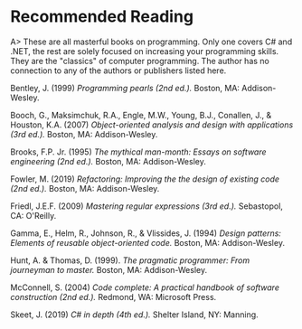 # Recommended Reading

A> These are all masterful books on programming.  Only one covers C# and .NET, the rest are solely focused on increasing your programming skills.  They are the "classics" of computer programming.  The author has no connection to any of the authors or publishers listed here.

Bentley, J. \(1999\) _Programming pearls \(2nd ed.\)._ Boston, MA: Addison-Wesley.

Booch, G., Maksimchuk, R.A., Engle, M.W., Young, B.J., Conallen, J., & Houston, K.A. \(2007\) _Object-oriented analysis and design with applications (3rd ed.)._ Boston, MA: Addison-Wesley.

Brooks, F.P. Jr. \(1995\) _The mythical man-month: Essays on software engineering \(2nd ed.\)._ Boston, MA: Addison-Wesley.

Fowler, M. \(2019\) _Refactoring: Improving the the design of existing code \(2nd ed.\)._  Boston, MA: Addison-Wesley.

Friedl, J.E.F. \(2009\) _Mastering regular expressions \(3rd ed.\)._ Sebastopol, CA: O'Reilly.

Gamma, E., Helm, R., Johnson, R., & Vlissides, J. \(1994\) _Design patterns: Elements of reusable object-oriented code._ Boston, MA: Addison-Wesley.

Hunt, A. & Thomas, D. \(1999\). _The pragmatic programmer: From journeyman to master._ Boston, MA: Addison-Wesley.

McConnell, S. \(2004\) _Code complete: A practical handbook of software construction \(2nd ed.\)._ Redmond, WA: Microsoft Press.

Skeet, J. \(2019\) _C# in depth \(4th ed.\)._ Shelter Island, NY: Manning.
